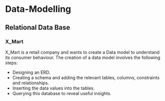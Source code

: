# Data-Modelling
## Relational Data Base
### X_Mart

X_Mart is a retail company and wants to create a Data model to understand its consumer behaviour. The creation of a data model involves the following steps:
- Designing an ERD.
- Creating a schema and adding the relevant tables, columns, constraints and relationships.
- Inserting the data values into the tables.
- Querying this database to reveal useful insights.
